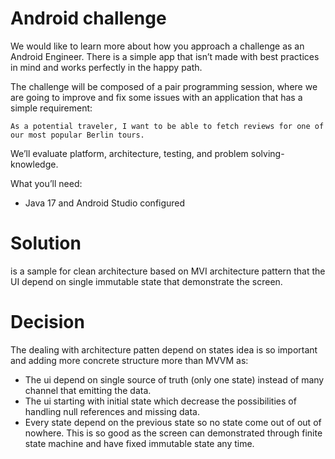 # Android challenge
We would like to learn more about how you approach a challenge as an Android Engineer.
There is a simple app that isn’t made with best practices in mind and works perfectly in the happy path.

The challenge will be composed of a pair programming session, where we are going to improve and fix some issues with an application that has a simple requirement:

```
As a potential traveler, I want to be able to fetch reviews for one of our most popular Berlin tours.
```

We’ll evaluate platform, architecture, testing, and problem solving-knowledge.

What you’ll need:
- Java 17 and Android Studio configured

# Solution
is a sample for clean architecture based on MVI architecture pattern that the UI depend on single immutable state that demonstrate the screen.

# Decision
The dealing with architecture patten depend on states idea is so important and adding more concrete structure more than MVVM as:
- The ui depend on single source of truth (only one state) instead of many channel that emitting the data.
- The ui starting with initial state which decrease the possibilities of handling null references and missing data.
- Every state depend on the previous state so no state come out of out of nowhere. This is so good as the screen can demonstrated through finite state machine and have fixed immutable state any time.